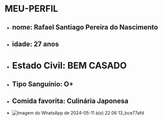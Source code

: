 # MEU-PERFIL
- ## nome: Rafael Santiago Pereira do Nascimento ##
- ## idade: 27 anos ##
- # Estado Civil: BEM CASADO 
- ## Tipo Sanguínio: O+
- ## Comida favorita: Culinária Japonesa ##
- ![Imagem do WhatsApp de 2024-05-11 à(s) 22 06 13_bce77afd](https://github.com/profRafaelSantiago/MEU-PERFIL/assets/162362334/6453ed7c-676f-4b22-bddc-13a5118bcb71)

